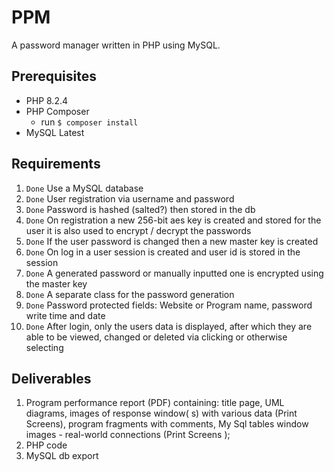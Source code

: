 # PPM

A password manager written in PHP using MySQL.

## Prerequisites

- PHP 8.2.4
- PHP Composer
    - run `$ composer install`
- MySQL Latest

## Requirements

1) `Done` Use a MySQL database
2) `Done` User registration via username and password
3) `Done` Password is hashed (salted?) then stored in the db
4) `Done` On registration a new 256-bit aes key is created and stored for the user it is also used
   to encrypt / decrypt the passwords
5) `Done` If the user password is changed then a new master key is created
6) `Done` On log in a user session is created and user id is stored in the
   session
7) `Done` A generated password or manually inputted one is encrypted using the master key
8) `Done` A separate class for the password generation
9) `Done` Password protected fields: Website or Program name, password write time and date
10) `Done` After login, only the users data is displayed, after which they are able to be viewed,
    changed or deleted via clicking or otherwise selecting

## Deliverables

1) Program performance report (PDF) containing: title page, UML diagrams, images of response window(
   s) with various data (Print Screens), program fragments with comments, My Sql tables window
   images - real-world connections (Print Screens );
2) PHP code
3) MySQL db export